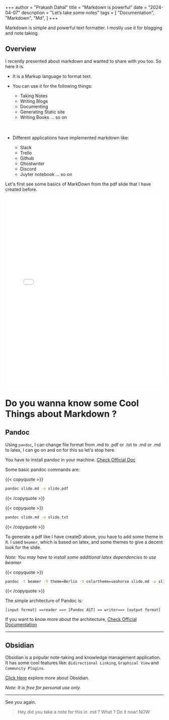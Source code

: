 +++
author = "Prakash Dahal"
title = "Markdown is powerful"
date = "2024-04-07"
description = "Let’s take some notes"
tags = [
    "Documentation",
    "Markdown",
    "Md",
    ]
+++

Markdown is simple and powerful text formatter. I mostly use it for blogging and note taking.
<!--more-->

## Overview 

I recently presented about markdown and wanted to share with you too. So here it is.

- It is a Markup language to format text. 

- You can use it for the following things:
  - Taking Notes
  - Writing Blogs
  - Documenting
  - Generating Static site
  - Writing Books ... so on
  <br />
  <br />

- Different applications have implemented markdown like:
  - Slack
  - Trello
  - Github
  - Ghostwriter
  - Discord 
  - Juyter notebook ... so on

Let's first see some basics of MarkDown from the pdf slide that I have created before. 

<iframe src="/md-slides.pdf" width="100%" height="600px" frameborder="0" scrolling="auto">
</iframe>

# Do you wanna know some Cool Things about Markdown ?

## Pandoc

Using `pandoc`, I can change file format from .md to .pdf or .txt to .md or .md to latex, I can go on and on for this so let's stop here.

You have to install pandoc in your machine. 
<a href="https://pandoc.org/installing.html" target="_blank">Check Official Doc</a>

Some basic pandoc commands are:

{{< copyquote >}}
```bash
pandoc slide.md -o slide.pdf
```
{{< /copyquote >}}

{{< copyquote >}}
```bash
pandoc slide.md -o slide.txt
```
{{< /copyquote >}}

To generate a pdf like I have createD above, you have to add some theme in it. I used `beamer`, which is based on latex, and some themes to give a decent look for the slide.

_Note: You may have to install some additional latex dependencies to use beamer_

{{< copyquote >}}
```bash
pandoc -t beamer -V theme=Berlin -V colortheme=seahorse slide.md -o slide.pdf
```
{{< /copyquote >}} 

The simple architecture of Pandoc is: 

`[input format] ==reader ==> [Pandoc AST] == writer==> [output format]`

If you want to know more about the architecture, <a href="https://pandoc.org/using-the-pandoc-api.html" target="_blank">Check Official Documentation</a>

---

## Obsidian

Obsidian is a popular note-taking and knowledge management application. It has some cool features like: `Bidirectional Linking`, `Graphical View` and `Community Plugins`.


<a href="https://obsidian.md/" target="_blank">Click Here</a> explore more about Obsidian.

_Note: It is free for personal use only._

---

See you again.
> Hey did you take a note for this in .md ? What ? Do it now! NOW

